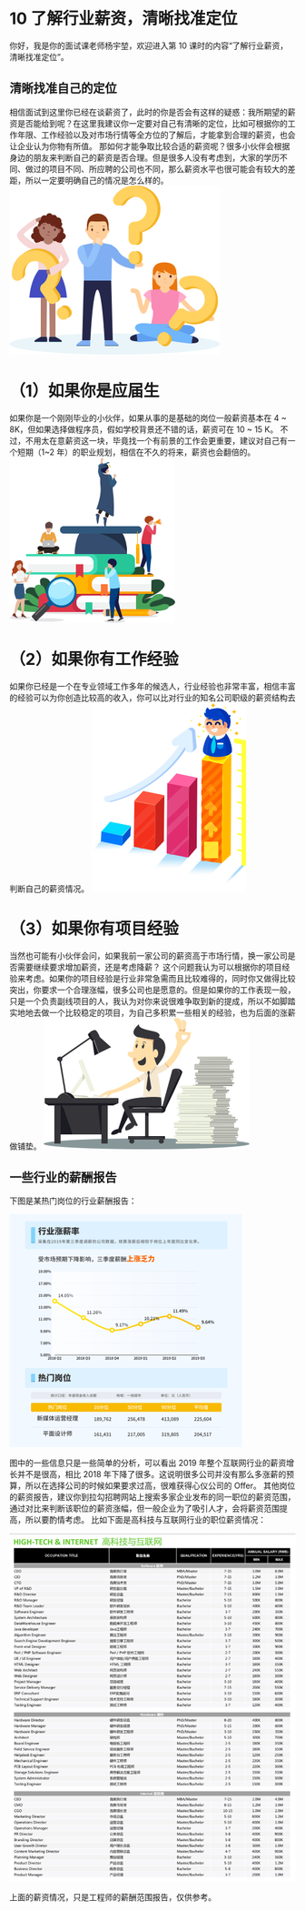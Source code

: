 # 10 了解行业薪资，清晰找准定位

你好，我是你的面试课老师杨宇堃，欢迎进入第 10 课时的内容“了解行业薪资，清晰找准定位”。

## 清晰找准自己的定位

相信面试到这里你已经在谈薪资了，此时的你是否会有这样的疑惑：我所期望的薪资是否能给到呢？在这里我建议你一定要对自己有清晰的定位，比如可根据你的工作年限、工作经验以及对市场行情等全方位的了解后，才能拿到合理的薪资，也会让企业认为你物有所值。 那如何才能争取比较合适的薪资呢？很多小伙伴会根据身边的朋友来判断自己的薪资是否合理。但是很多人没有考虑到，大家的学历不同、做过的项目不同、所应聘的公司也不同，那么薪资水平也很可能会有较大的差距，所以一定要明确自己的情况是怎么样的。 ![img](assets/Cgq2xl4B4jOAfB2tAACfCyUUdYo575.png)

# （1）如果你是应届生

如果你是一个刚刚毕业的小伙伴，如果从事的是基础的岗位一般薪资基本在 4 ~ 8K，但如果选择做程序员，假如学校背景还不错的话，薪资可在 10 ~ 15 K。 不过，不用太在意薪资这一块，毕竟找一个有前景的工作会更重要，建议对自己有一个短期（1~2 年）的职业规划，相信在不久的将来，薪资也会翻倍的。 ![img](assets/CgpOIF4B4lqAHi_aAAB9FC67vxY766.png)

# （2）如果你有工作经验

如果你已经是一个在专业领域工作多年的候选人，行业经验也非常丰富，相信丰富的经验可以为你创造比较高的收入，你可以比对行业的知名公司职级的薪资结构去判断自己的薪资情况。 ![img](assets/CgpOIF4B4nOAWv9VAACdcoGNvf0673.png)

# （3）如果你有项目经验

当然也可能有小伙伴会问，如果我前一家公司的薪资高于市场行情，换一家公司是否需要继续要求增加薪资，还是考虑降薪？ 这个问题我认为可以根据你的项目经验来考虑。如果你的项目经验是行业非常急需而且比较难得的，同时你又做得比较突出，你要求一个合理涨幅，很多公司也是愿意的。但是如果你的工作表现一般，只是一个负责副线项目的人，我认为对你来说很难争取到新的提成，所以不如脚踏实地地去做一个比较稳定的项目，为自己多积累一些相关的经验，也为后面的涨薪做铺垫。 ![img](assets/Cgq2xl4B4o2ARFBsAABx8UEG0Lg857.png)

## 一些行业的薪酬报告

下图是某热门岗位的行业薪酬报告：

![img](assets/Cgq2xl38Q72Aa8c_AADKJgMnu1Y621.png)

图中的一些信息只是一些简单的分析，可以看出 2019 年整个互联网行业的薪资增长并不是很高，相比 2018 年下降了很多。这说明很多公司并没有那么多涨薪的预算，所以在选择公司的时候如果要求过高，很难获得心仪公司的 Offer。 其他岗位的薪资报告，建议你到拉勾招聘网站上搜索多家企业发布的同一职位的薪资范围，通过对比来判断该职位的薪资涨幅，但一般企业为了吸引人才，会将薪资范围提高，所以要酌情考虑。 比如下面是高科技与互联网行业的职位薪资情况：

![img](assets/CgpOIF38Q76AQ45qAAc9XKpFijA434.png)

上面的薪资情况，只是工程师的薪酬范围报告，仅供参考。
